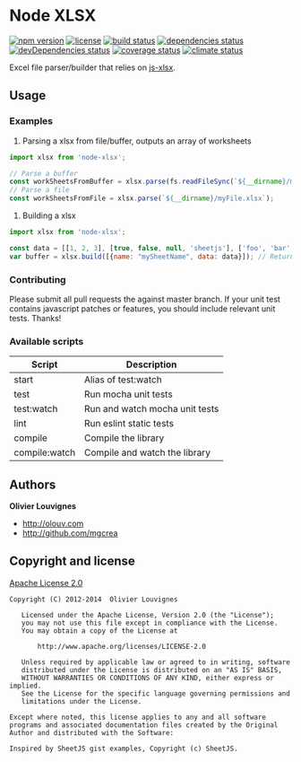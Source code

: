 # Node XLSX

[![npm version](https://img.shields.io/npm/v/node-xlsx.svg?style=flat)](https://www.npmjs.com/package/node-xlsx) [![license](https://img.shields.io/github/license/mgcrea/node-xlsx.svg?style=flat)](https://tldrlegal.com/license/apache-license-2.0-(apache-2.0)) [![build status](http://img.shields.io/travis/mgcrea/node-xlsx/master.svg?style=flat)](http://travis-ci.org/mgcrea/node-xlsx) [![dependencies status](https://img.shields.io/david/mgcrea/node-xlsx.svg?style=flat)](https://david-dm.org/mgcrea/node-xlsx) [![devDependencies status](https://img.shields.io/david/dev/mgcrea/node-xlsx.svg?style=flat)](https://david-dm.org/mgcrea/node-xlsx#info=devDependencies) [![coverage status](http://img.shields.io/codeclimate/coverage/github/mgcrea/node-xlsx.svg?style=flat)](https://codeclimate.com/github/mgcrea/node-xlsx) [![climate status](https://img.shields.io/codeclimate/github/mgcrea/node-xlsx.svg?style=flat)](https://codeclimate.com/github/mgcrea/node-xlsx)

Excel file parser/builder that relies on [js-xlsx](https://github.com/SheetJS/js-xlsx).



## Usage

### Examples

1. Parsing a xlsx from file/buffer, outputs an array of worksheets

```js
import xlsx from 'node-xlsx';

// Parse a buffer
const workSheetsFromBuffer = xlsx.parse(fs.readFileSync(`${__dirname}/myFile.xlsx`));
// Parse a file
const workSheetsFromFile = xlsx.parse(`${__dirname}/myFile.xlsx`);
```

1. Building a xlsx

```js
import xlsx from 'node-xlsx';

const data = [[1, 2, 3], [true, false, null, 'sheetjs'], ['foo', 'bar', new Date('2014-02-19T14:30Z'), '0.3'], ['baz', null, 'qux']];
var buffer = xlsx.build([{name: "mySheetName", data: data}]); // Returns a buffer
```


### Contributing

Please submit all pull requests the against master branch. If your unit test contains javascript patches or features, you should include relevant unit tests. Thanks!


### Available scripts

| **Script** | **Description** |
|----------|-------|
| start | Alias of test:watch |
| test | Run mocha unit tests |
| test:watch | Run and watch mocha unit tests |
| lint | Run eslint static tests |
| compile | Compile the library |
| compile:watch | Compile and watch the library |


## Authors

**Olivier Louvignes**

+ http://olouv.com
+ http://github.com/mgcrea


## Copyright and license

[Apache License 2.0](https://spdx.org/licenses/Apache-2.0.html)

```
Copyright (C) 2012-2014  Olivier Louvignes

   Licensed under the Apache License, Version 2.0 (the "License");
   you may not use this file except in compliance with the License.
   You may obtain a copy of the License at

       http://www.apache.org/licenses/LICENSE-2.0

   Unless required by applicable law or agreed to in writing, software
   distributed under the License is distributed on an "AS IS" BASIS,
   WITHOUT WARRANTIES OR CONDITIONS OF ANY KIND, either express or implied.
   See the License for the specific language governing permissions and
   limitations under the License.

Except where noted, this license applies to any and all software programs and associated documentation files created by the Original Author and distributed with the Software:

Inspired by SheetJS gist examples, Copyright (c) SheetJS.
```
